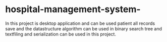 # hospital-management-system-
In this project is desktop application and can be used patient all records save and the datastructure algorithm can be used in binary search tree and textfiling and serialization can be used in this project.
